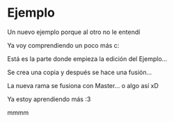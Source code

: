 # Ejemplo
Un nuevo ejemplo porque al otro no le entendí

Ya voy comprendiendo un poco más c:

Está es la parte donde empieza la edición del Ejemplo... 

Se crea una copia y después se hace una fusión...

La nueva rama se fusiona con Master... o algo así xD

Ya estoy aprendiendo más :3

mmmm
